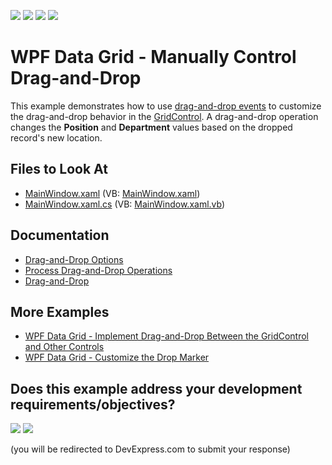 <!-- default badges list -->
![](https://img.shields.io/endpoint?url=https://codecentral.devexpress.com/api/v1/VersionRange/128651902/22.2.2%2B)
[![](https://img.shields.io/badge/Open_in_DevExpress_Support_Center-FF7200?style=flat-square&logo=DevExpress&logoColor=white)](https://supportcenter.devexpress.com/ticket/details/E3921)
[![](https://img.shields.io/badge/📖_How_to_use_DevExpress_Examples-e9f6fc?style=flat-square)](https://docs.devexpress.com/GeneralInformation/403183)
[![](https://img.shields.io/badge/💬_Leave_Feedback-feecdd?style=flat-square)](#does-this-example-address-your-development-requirementsobjectives)
<!-- default badges end -->

# WPF Data Grid - Manually Control Drag-and-Drop

This example demonstrates how to use [drag-and-drop events](https://docs.devexpress.com/WPF/119241/controls-and-libraries/data-grid/drag-and-drop/drag-and-drop-options) to customize the drag-and-drop behavior in the [GridControl](https://docs.devexpress.com/WPF/DevExpress.Xpf.Grid.GridControl).
A drag-and-drop operation changes the **Position** and **Department** values based on the dropped record's new location.

<!-- default file list -->

## Files to Look At

* [MainWindow.xaml](./CS/MainWindow.xaml) (VB: [MainWindow.xaml](./VB/MainWindow.xaml))
* [MainWindow.xaml.cs](./CS/MainWindow.xaml.cs) (VB: [MainWindow.xaml.vb](./VB/MainWindow.xaml.vb))

<!-- default file list end -->

## Documentation

* [Drag-and-Drop Options](https://docs.devexpress.com/WPF/119241/controls-and-libraries/data-grid/drag-and-drop/drag-and-drop-options)
* [Process Drag-and-Drop Operations](https://docs.devexpress.com/WPF/400431/controls-and-libraries/data-grid/drag-and-drop/process-drag-and-drop-operations)
* [Drag-and-Drop](http://docs.devexpress.com/WPF/11346/controls-and-libraries/data-grid/drag-and-drop)

## More Examples

* [WPF Data Grid - Implement Drag-and-Drop Between the GridControl and Other Controls](https://github.com/DevExpress-Examples/how-to-implement-drag-and-drop-between-the-gridcontrol-and-other-controls-t566741)
* [WPF Data Grid - Customize the Drop Marker](https://github.com/DevExpress-Examples/how-to-customize-drop-marker-t568780)
<!-- feedback -->
## Does this example address your development requirements/objectives?

[<img src="https://www.devexpress.com/support/examples/i/yes-button.svg"/>](https://www.devexpress.com/support/examples/survey.xml?utm_source=github&utm_campaign=how-to-manually-control-drag-and-drop-in-the-gridcontrol-e3921&~~~was_helpful=yes) [<img src="https://www.devexpress.com/support/examples/i/no-button.svg"/>](https://www.devexpress.com/support/examples/survey.xml?utm_source=github&utm_campaign=how-to-manually-control-drag-and-drop-in-the-gridcontrol-e3921&~~~was_helpful=no)

(you will be redirected to DevExpress.com to submit your response)
<!-- feedback end -->
